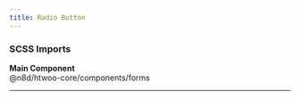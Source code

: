 ```yaml
---
title: Radio Button
---
```


### SCSS Imports

**Main Component**\
@n8d/htwoo-core/components/forms

***